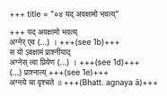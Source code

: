 +++
title = "०४ यद् अवक्षामो भवत्य्"

+++
यद् अवक्षामो भवत्य्  
अग्नेर् एव (…) । +++(see 1b)+++  
स यो ऽवक्षामं प्राश्नीयाद्  
अग्नेस् त्वा प्रियेण (…) । +++(see 1d)+++  
(…) प्राश्नात्य् +++(see 1e)+++  
अग्नये चा वृश्चते ॥ +++(Bhatt. agnaya ā)+++